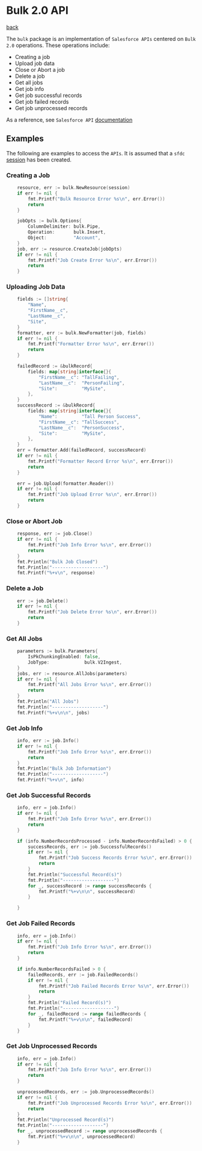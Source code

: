 # Bulk 2.0 API
[back](../README.md)

The `bulk` package is an implementation of `Salesforce APIs` centered on `Bulk 2.0` operations.  These operations include:
* Creating a job
* Upload job data
* Close or Abort a job
* Delete a job
* Get all jobs
* Get job info
* Get job successful records
* Get job failed records
* Get job unprocessed records

As a reference, see `Salesforce API` [documentation](https://developer.salesforce.com/docs/atlas.en-us.api_bulk_v2.meta/api_bulk_v2/introduction_bulk_api_2.htm)

## Examples
The following are examples to access the `APIs`.  It is assumed that a `sfdc` [session](../session/README.md) has been created.
### Creating a Job
```go
	resource, err := bulk.NewResource(session)
	if err != nil {
		fmt.Printf("Bulk Resource Error %s\n", err.Error())
		return
	}

	jobOpts := bulk.Options{
		ColumnDelimiter: bulk.Pipe,
		Operation:       bulk.Insert,
		Object:          "Account",
	}
	job, err := resource.CreateJob(jobOpts)
	if err != nil {
		fmt.Printf("Job Create Error %s\n", err.Error())
		return
	}
```
### Uploading Job Data
```go
	fields := []string{
		"Name",
		"FirstName__c",
		"LastName__c",
		"Site",
	}
	formatter, err := bulk.NewFormatter(job, fields)
	if err != nil {
		fmt.Printf("Formatter Error %s\n", err.Error())
		return
	}

	failedRecord := &bulkRecord{
		fields: map[string]interface{}{
			"FirstName__c": "TallFailing",
			"LastName__c":  "PersonFailing",
			"Site":         "MySite",
		},
	}
	successRecord := &bulkRecord{
		fields: map[string]interface{}{
			"Name":         "Tall Person Success",
			"FirstName__c": "TallSuccess",
			"LastName__c":  "PersonSuccess",
			"Site":         "MySite",
		},
	}
	err = formatter.Add(failedRecord, successRecord)
	if err != nil {
		fmt.Printf("Formatter Record Error %s\n", err.Error())
		return
	}

	err = job.Upload(formatter.Reader())
	if err != nil {
		fmt.Printf("Job Upload Error %s\n", err.Error())
		return
	}
```
### Close or Abort Job
```go
	response, err := job.Close()
	if err != nil {
		fmt.Printf("Job Info Error %s\n", err.Error())
		return
	}
	fmt.Println("Bulk Job Closed")
	fmt.Println("-------------------")
	fmt.Printf("%+v\n", response)
```
### Delete a Job
```go
	err := job.Delete()
	if err != nil {
		fmt.Printf("Job Delete Error %s\n", err.Error())
		return
	}
```
### Get All Jobs
```go
	parameters := bulk.Parameters{
		IsPkChunkingEnabled: false,
		JobType:             bulk.V2Ingest,
	}
	jobs, err := resource.AllJobs(parameters)
	if err != nil {
		fmt.Printf("All Jobs Error %s\n", err.Error())
		return
	}
	fmt.Println("All Jobs")
	fmt.Println("-------------------")
	fmt.Printf("%+v\n\n", jobs)
```
### Get Job Info
```go
	info, err := job.Info()
	if err != nil {
		fmt.Printf("Job Info Error %s\n", err.Error())
		return
	}
	fmt.Println("Bulk Job Information")
	fmt.Println("-------------------")
	fmt.Printf("%+v\n", info)
```
### Get Job Successful Records
```go
	info, err = job.Info()
	if err != nil {
		fmt.Printf("Job Info Error %s\n", err.Error())
		return
	}

	if (info.NumberRecordsProcessed - info.NumberRecordsFailed) > 0 {
		successRecords, err := job.SuccessfulRecords()
		if err != nil {
			fmt.Printf("Job Success Records Error %s\n", err.Error())
			return
		}
		fmt.Println("Successful Record(s)")
		fmt.Println("-------------------")
		for _, successRecord := range successRecords {
			fmt.Printf("%+v\n\n", successRecord)
		}

	}
```
### Get Job Failed Records
```go
	info, err = job.Info()
	if err != nil {
		fmt.Printf("Job Info Error %s\n", err.Error())
		return
	}

	if info.NumberRecordsFailed > 0 {
		failedRecords, err := job.FailedRecords()
		if err != nil {
			fmt.Printf("Job Failed Records Error %s\n", err.Error())
			return
		}
		fmt.Println("Failed Record(s)")
		fmt.Println("-------------------")
		for _, failedRecord := range failedRecords {
			fmt.Printf("%+v\n\n", failedRecord)
		}
	}
```
### Get Job Unprocessed Records
```go
	info, err = job.Info()
	if err != nil {
		fmt.Printf("Job Info Error %s\n", err.Error())
		return
	}

	unprocessedRecords, err := job.UnprocessedRecords()
	if err != nil {
		fmt.Printf("Job Unprocessed Records Error %s\n", err.Error())
		return
	}
	fmt.Println("Unprocessed Record(s)")
	fmt.Println("-------------------")
	for _, unprocessedRecord := range unprocessedRecords {
		fmt.Printf("%+v\n\n", unprocessedRecord)
	}
```

